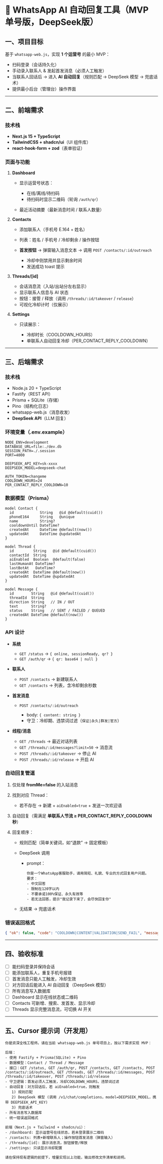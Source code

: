 
# 📑 WhatsApp AI 自动回复工具（MVP 单号版，DeepSeek版）

## 一、项目目标

基于 `whatsapp-web.js`，实现 **1 个运营号** 的最小 MVP：

* 扫码登录（会话持久化）
* 手动录入联系人 & 发起首发消息（必须人工触发）
* 当联系人回话后 → 进入 **AI 自动回复**（规则匹配 → DeepSeek 模型 → 兜底话术）
* 提供最小后台（管理台）操作界面

---

## 二、前端需求

### 技术栈

* **Next.js 15 + TypeScript**
* **TailwindCSS + shadcn/ui**（UI 组件库）
* **react-hook-form + zod**（表单验证）

### 页面与功能

1. **Dashboard**

   * 显示运营号状态：

     * 在线/离线/待扫码
     * 待扫码时显示二维码（轮询 `/auth/qr`）
   * 最近活动摘要（最新消息时间 / 联系人数量）

2. **Contacts**

   * 添加联系人（手机号 E.164 + 姓名）
   * 列表：姓名 / 手机号 / 冷却剩余 / 操作按钮
   * **首发按钮** → 弹窗输入消息文本 → 调用 `POST /contacts/:id/outreach`

     * 冷却中则禁用并显示剩余时间
     * 发送成功 toast 提示

3. **Threads/[id]**

   * 会话消息流（入站/出站分左右显示）
   * 显示联系人信息与 AI 状态
   * 按钮：接管 / 释放（调用 `/threads/:id/takeover` / `release`）
   * 可视化冷却计时（仅展示）

4. **Settings**

   * 只读展示：

     * 冷却时长（COOLDOWN_HOURS）
     * 单联系人自动回复冷却（PER_CONTACT_REPLY_COOLDOWN）

---

## 三、后端需求

### 技术栈

* Node.js 20 + TypeScript
* Fastify（REST API）
* Prisma + SQLite（存储）
* Pino（结构化日志）
* whatsapp-web.js（消息收发）
* **DeepSeek API**（LLM 回复）

### 环境变量（.env.example）

```
NODE_ENV=development
DATABASE_URL=file:./dev.db
SESSION_PATH=./.session
PORT=4000

DEEPSEEK_API_KEY=sk-xxxx
DEEPSEEK_MODEL=deepseek-chat

AUTH_TOKEN=changeme
COOLDOWN_HOURS=24
PER_CONTACT_REPLY_COOLDOWN=10
```

### 数据模型（Prisma）

```prisma
model Contact {
  id            String   @id @default(cuid())
  phoneE164     String   @unique
  name          String?
  cooldownUntil DateTime?
  createdAt     DateTime @default(now())
  updatedAt     DateTime @updatedAt
}

model Thread {
  id         String   @id @default(cuid())
  contactId  String
  aiEnabled  Boolean  @default(false)
  lastHumanAt DateTime?
  lastBotAt   DateTime?
  createdAt  DateTime @default(now())
  updatedAt  DateTime @updatedAt
}

model Message {
  id        String   @id @default(cuid())
  threadId  String
  direction String   // IN / OUT
  text      String?
  status    String   // SENT / FAILED / QUEUED
  createdAt DateTime @default(now())
}
```

### API 设计

* **系统**

  * `GET /status` → `{ online, sessionReady, qr? }`
  * `GET /auth/qr` → `{ qr: base64 | null }`
* **联系人**

  * `POST /contacts` → 新建联系人
  * `GET /contacts` → 列表，含冷却剩余秒数
* **首发消息**

  * `POST /contacts/:id/outreach`

    * body: `{ content: string }`
    * 守卫：冷却期、违禁词过滤（`保证|永久|群发|官方`）
* **线程/消息**

  * `GET /threads` → 最近对话列表
  * `GET /threads/:id/messages?limit=50` → 消息流
  * `POST /threads/:id/takeover` → 停止 AI
  * `POST /threads/:id/release` → 开启 AI

### 自动回复管道

1. 仅处理 **fromMe=false** 的入站消息
2. 找到对应 Thread：

   * 若不存在 → 新建 + `aiEnabled=true` + 发送一次欢迎语
3. 自动回复（需满足 **单联系人节流 ≥ PER_CONTACT_REPLY_COOLDOWN 秒**）
4. 回复顺序：

   * 规则匹配（简单关键词，如“退款” → 固定模板）
   * DeepSeek 调用

     * prompt：

       ```
       你是一个WhatsApp客服助手，请用简短、礼貌、专业的方式回复用户问题。
       要求：
       - 中文回答
       - 限制在120字以内
       - 不要承诺100%保证、永久有效等
       - 若无法回答，提示"我记录下来了，会尽快回复你"
       ```
   * 无结果 → 兜底话术

### 错误返回格式

```json
{ "ok": false, "code": "COOLDOWN|CONTENT|VALIDATION|SEND_FAIL", "message": "..." }
```

---

## 四、验收标准

* [ ] 能扫码登录并保持会话
* [ ] 能添加联系人，重复手机号报错
* [ ] 首发消息只能人工触发，冷却生效
* [ ] 对方回话后能进入 AI 自动回复（DeepSeek 模型）
* [ ] 所有消息写入数据库
* [ ] Dashboard 显示在线状态或二维码
* [ ] Contacts 可新增、搜索、发首发、显示冷却
* [ ] Threads 显示完整消息流，可切换 AI 开关

---

## 五、Cursor 提示词（开发用）

```
你是资深全栈工程师。请在当前 whatsapp-web.js 单号项目上，按以下需求实现 MVP：

后端：
- 使用 Fastify + Prisma(SQLite) + Pino
- 数据模型：Contact / Thread / Message
- 接口：GET /status, GET /auth/qr, POST /contacts, GET /contacts, POST /contacts/:id/outreach, GET /threads, GET /threads/:id/messages, POST /threads/:id/takeover, POST /threads/:id/release
- 守卫逻辑：首发必须人工触发，冷却COOLDOWN_HOURS，违禁词过滤
- 自动回复：对方回话后，若 aiEnabled=true，则触发
   1) 规则匹配
   2) DeepSeek 模型 (调用 /v1/chat/completions，model=DEEPSEEK_MODEL，携带 DEEPSEEK_API_KEY)
   3) 兜底话术
- 所有消息写入数据库
- 统一错误返回格式

前端（Next.js + Tailwind + shadcn/ui）：
- /dashboard: 显示运营号在线状态，若未登录展示二维码
- /contacts: 列表+新增联系人；操作按钮首发消息（弹窗输入）
- /threads/[id]: 展示消息流，按钮接管/释放
- /settings: 只读显示冷却配置

请在保持现有逻辑的前提下，增量实现以上功能，输出修改文件清单和说明。


